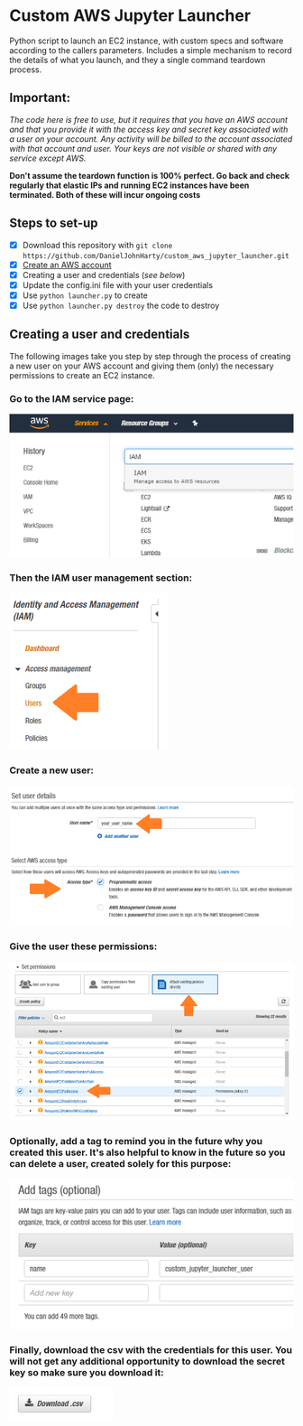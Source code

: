 # Custom AWS Jupyter Launcher

Python script to launch an EC2 instance, with custom specs and software according to the callers parameters.
Includes a simple mechanism to record the details of what you launch, and they a single command teardown process.

## **Important:**

*The code here is free to use, but it requires that you have an AWS account and that you provide it with the access key and secret key associated with a user on your account. Any activity will be billed to the account associated with that account and user. Your keys are not visible or shared with any service except AWS.*

**Don't assume the teardown function is 100% perfect. Go back and check regularly that elastic IPs and running EC2 instances have been terminated. Both of these will incur ongoing costs**

## Steps to set-up
- [x] Download this repository with `git clone https://github.com/DanielJohnHarty/custom_aws_jupyter_launcher.git`
- [x] [Create an AWS account](https://aws.amazon.com/resources/create-account/) 
- [x] Creating a user and credentials (*see below*)
- [x] Update the config.ini file with your user credentials
- [x] Use `python launcher.py` to create
- [x] Use `python launcher.py destroy` the code to destroy

## Creating a user and credentials

The following images take you step by step through the process of creating a new user on your AWS account and giving them (only) the necessary permissions to create an EC2 instance.

### **Go to the IAM service page:**


![select_iam_service](https://github.com/DanielJohnHarty/custom_aws_jupyter_launcher/blob/master/imgs/select_iam.png)

### **Then the IAM user management section:**


![goto_iams_user_section](https://github.com/DanielJohnHarty/custom_aws_jupyter_launcher/blob/master/imgs/users.png)

### **Create a new user:**


![create_new_user](https://github.com/DanielJohnHarty/custom_aws_jupyter_launcher/blob/master/imgs/user_create.png)

### **Give the user these permissions:**


![set_user_permissions](https://github.com/DanielJohnHarty/custom_aws_jupyter_launcher/blob/master/imgs/permissions.png)

### **Optionally, add a tag to remind you in the future why you created this user. It's also helpful to know in the future so you can delete a user, created solely for this purpose:**


![add_optional_tag](https://github.com/DanielJohnHarty/custom_aws_jupyter_launcher/blob/master/imgs/tags.png)


### **Finally, download the csv with the credentials for this user. You will not get any additional opportunity to download the secret key so make sure you download it:**


![download_cv](https://github.com/DanielJohnHarty/custom_aws_jupyter_launcher/blob/master/imgs/dl_cv.png)
